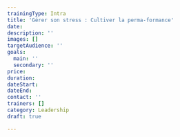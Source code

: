 ```yaml
---
trainingType: Intra
title: 'Gérer son stress : Cultiver la perma-formance'
date: 
description: ''
images: []
targetAudience: ''
goals:
  main: ''
  secondary: ''
price: 
duration: 
dateStart: 
dateEnd: 
contact: ''
trainers: []
category: Leadership
draft: true

---
```

